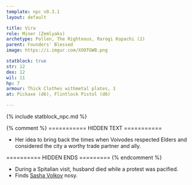 ```yaml
---
template: npc v0.3.1
layout: default

title: Vira
role: Miner (Zemlyaks)
archetype: Pollen, The Righteous, Rarogi Kopachi (2)
parent: Founders' Blessed
image: https://i.imgur.com/XOOTGWB.png

statblock: true
str: 12
dex: 12
wil: 11
hp: 7
armour: Thick Clothes withmetal plates, 1
at: Pickaxe (d6), Flintlock Pistol (d6)

---
```


{% include statblock_npc.md %}

{% comment %} =========== HIDDEN TEXT ===========

- Her idea to bring back the times when Voivodes respected Elders and considered the city a worthy trade partner and ally.

========== HIDDEN ENDS ========= {% endcomment %}

- During a Spitalian visit, husband died while a protest was pacified.
- Finds [Sasha Volkov](../ProtectorateClique/SashaVolkov.md) nosy.
